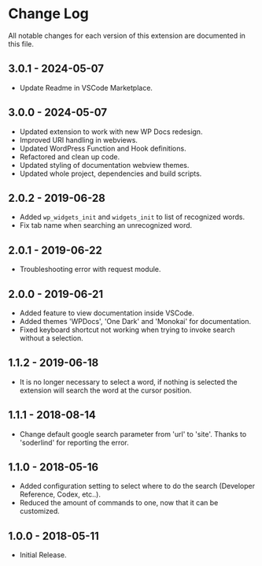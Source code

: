 # Change Log

All notable changes for each version of this extension are documented in this file.

## 3.0.1 - 2024-05-07

- Update Readme in VSCode Marketplace.

## 3.0.0 - 2024-05-07

- Updated extension to work with new WP Docs redesign.
- Improved URI handling in webviews.
- Updated WordPress Function and Hook definitions.
- Refactored and clean up code.
- Updated styling of documentation webview themes.
- Updated whole project, dependencies and build scripts.

## 2.0.2 - 2019-06-28

- Added `wp_widgets_init` and `widgets_init` to list of recognized words.
- Fix tab name when searching an unrecognized word.

## 2.0.1 - 2019-06-22

- Troubleshooting error with request module.

## 2.0.0 - 2019-06-21

- Added feature to view documentation inside VSCode.
- Added themes 'WPDocs', 'One Dark' and 'Monokai' for documentation.
- Fixed keyboard shortcut not working when trying to invoke search without a selection.

## 1.1.2 - 2019-06-18

- It is no longer necessary to select a word, if nothing is selected the extension will search the word at the cursor position.

## 1.1.1 - 2018-08-14

- Change default google search parameter from 'url' to 'site'. Thanks to 'soderlind' for reporting the error.

## 1.1.0 - 2018-05-16

- Added configuration setting to select where to do the search (Developer Reference, Codex, etc..).
- Reduced the amount of commands to one, now that it can be customized.

## 1.0.0 - 2018-05-11

- Initial Release.
